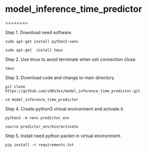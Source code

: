 # model_inference_time_predictor
========

Step 1. Download need software.

    sudo apt-get install python3-venv

    sudo apt-get  install tmux


Step 2. Use tmux to avoid terminate when ssh connection close.

    tmux

Step 3. Download code and change to main directory.

    git clone https://github.com/s9013xx/model_inference_time_predictor.git

    cd model_inference_time_predictor

Step 4. Create python3 virtual environment and activate it.

    python3 -m venv predictor_env

    source predictor_env/bin/activate

Step 5. Install need python packet in virtual environment.

    pip install -r requirements.txt


